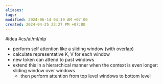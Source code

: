 ```yaml
---
aliases: 
tags: 
modified: 2024-06-14 04:19 AM +07:00
created: 2024-04-25 23:27 PM +07:00
---
```

#idea #cs/ai/ml/nlp 

- perform self attention like a sliding window (with overlap)
- calculate representative K, V for each window
- new token can attend to past windows
- extend this in a hierarchical manner when the context is even longer: sliding window over windows
    - then perform attention from top level windows to bottom level